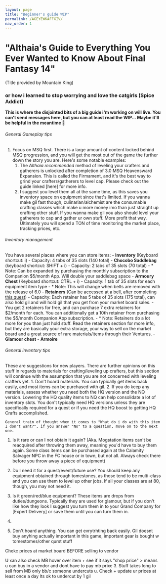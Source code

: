 ```yaml
---
layout: page
title: "Beginner's guide WIP"
permalink: /AGEYEWKAFFXIV/
nav_order: 1
---
```


# "Althaia's Guide to Everything You Ever Wanted to Know About Final Fantasy 14"
(Title provided by Mountain King)
### or how i learned to stop worrying and love the catgirls (Spice Addict)

**This is where the disjointed bits of a big guide i'm working on will live. You can't send messages here, but you can at least read the WIP... Maybe it'll be helpful in the meantime :smiling_face_with_tear:**


###### General Gameplay tips
1. Focus on MSQ first. There is a large amount of content locked behind MSQ progression, and you will get the most out of the game the further down the story you are. Here's some notable examples:
    1. The *Althaia recommended* method of leveling your crafters and gatherers is unlocked after completion of 3.0 MSQ Heavensward Expansion. This is called the Firmament, and it's the best way to grind your crafters/gatherers to level cap. Please check out the guide linked [here] for more info.
    2. I suggest you level them all at the same time, as this saves you inventory space on equipment since that's limited. If you wanna make gil fast though, culinarian/alchemist are the consumable crafting classes which make u more money imo than just straight up crafting other stuff. If you wanna make gil you also should level your gatherers to cap and gather ur own stuff. More profit that way. Ultimately you will spend a TON of time monitoring the market place, tracking prices, etc.

###### Inventory management
You have several places where you can store items:
    - **Inventory** (Keyboard shortcut: i)
        - Capacity: 4 tabs of 35 slots (140 total)
    - **Chocobo Saddlebag** (keyboard shortcut: SHIFT + i)
        - Capacity: 2 tabs of 35 slots (70 total)
            - * Note: Can be expanded by purchasing the monthly subscription to the Companion $5/month App. Will double your saddlebag space
    - **Armoury Chest** (Keyboard shortcut: CTRL + i)
        - Capacity: 1 tab of 35 slots for each equipment item type
            - * Note: This will change when belts are removed with the release of 6.0
    - **Retainers** (Can be accessed at a bell, after completing [this quest](https://ffxiv.consolegameswiki.com/wiki/The_Scions_of_the_Seventh_Dawn_(Quest)))
        - Capacity: Each retainer has 5 tabs of 35 slots (175 total), can also hold gil and will hold gil that you get from your market board sales.
        - You get 2 retainers for free, and can purchase 7 extra retainers for $2/month for each. You can additionally get a 10th retainer from purchasing the $5/month Companion App subscription.
            - * Note: Retainers do a lot more for you than just hold stuff. Read the retainers section for more info, but they are basically your extra storage, your way to sell on the market board and a great source of rare materials/items through their Ventures. 
    - **Glamour chest**
    - **Armoire**
	
	
###### General inventory tips
These are suggestions for new players. There are further opinions on this stuff in regards to materials for crafting/leveling up crafters, but this section will continue with the assumption that you are not concerned with leveling crafters yet.
    1. Don't hoard materials. You can typically get items back easily, and most items can be purchased with gil. 
    2. If you do keep any materials, assess whether you need both the HQ version and the NQ version. Lowering the HQ quality items to NQ can help consolidate a lot of inventory slots. You don't typically need HQ versions unless they are specifically required for a quest or if you need the HQ boost to getting HQ Crafts accomplished.
	
	General train of thought when it comes to "What do i do with this item I don't want?", if you answer "No" to a question, move on to the next one.
1. Is it rare or can I not obtain it again? (Aka. Mogstation items can't be reacquired after throwing them away, meaning you'd have to buy them again. Some class items can be purchased again at the Calamity Salvager NPC in the FC house or in town, but not all. Always check there before you throw away a piece of equipment)
2. Do I need it for a quest/event/future use? You should keep any equipment obtained through tomestones, as those tend to be multi-class and you can use them to level up other jobs. If all your classes are at 80, though, you may not need it.
3. Is it green/red/blue equipment? These items are drops from duties/dungeons. Typically they are used for glamour, but if you don't like how they look I suggest you turn them in to your Grand Company for [Expert Delivery] or save them until you can turn them in.
4. 



1. Don't hoard anything. You can get evrytrhting back easily. Gil doesnt buy anyhing actually important in this game, important gear is bought w tomestomes/other qurst stuff

 Chekc prices at market board BEFORE selling to vendor

U xan also check MB hover over item + see if it says "shop price" > means u can buy in a vendor and dont have to pay mb prixe
 3. Stuff takes long to sell from MB only bb/c someone undercuts u. Check + update ur prices at least once a day
 Its ok to undercut by 1 gil
